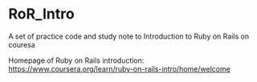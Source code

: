# RoR_Intro

A set of practice code and study note to Introduction to Ruby on Rails on couresa

Homepage of Ruby on Rails introduction: https://www.coursera.org/learn/ruby-on-rails-intro/home/welcome
